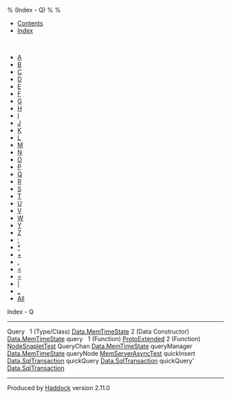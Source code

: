 % (Index - Q)
% 
% 

-   [Contents](index.html)
-   [Index](doc-index.html)

 

-   [A](doc-index-A.html)
-   [B](doc-index-B.html)
-   [C](doc-index-C.html)
-   [D](doc-index-D.html)
-   [E](doc-index-E.html)
-   [F](doc-index-F.html)
-   [G](doc-index-G.html)
-   [H](doc-index-H.html)
-   [I](doc-index-I.html)
-   [J](doc-index-J.html)
-   [K](doc-index-K.html)
-   [L](doc-index-L.html)
-   [M](doc-index-M.html)
-   [N](doc-index-N.html)
-   [O](doc-index-O.html)
-   [P](doc-index-P.html)
-   [Q](doc-index-Q.html)
-   [R](doc-index-R.html)
-   [S](doc-index-S.html)
-   [T](doc-index-T.html)
-   [U](doc-index-U.html)
-   [V](doc-index-V.html)
-   [W](doc-index-W.html)
-   [Y](doc-index-Y.html)
-   [Z](doc-index-Z.html)
-   [:](doc-index-58.html)
-   [\*](doc-index-42.html)
-   [+](doc-index-43.html)
-   [.](doc-index-46.html)
-   [\<](doc-index-60.html)
-   [=](doc-index-61.html)
-   [|](doc-index-124.html)
-   [\_](doc-index-95.html)
-   [All](doc-index-All.html)

Index - Q

  ---------------------- ------------------------------------------------------------------
  Query                   
  1 (Type/Class)         [Data.MemTimeState](Data-MemTimeState.html#t:Query)
  2 (Data Constructor)   [Data.MemTimeState](Data-MemTimeState.html#v:Query)
  query                   
  1 (Function)           [ProtoExtended](ProtoExtended.html#v:query)
  2 (Function)           [NodeSnapletTest](NodeSnapletTest.html#v:query)
  QueryChan              [Data.MemTimeState](Data-MemTimeState.html#t:QueryChan)
  queryManager           [Data.MemTimeState](Data-MemTimeState.html#v:queryManager)
  queryNode              [MemServerAsyncTest](MemServerAsyncTest.html#v:queryNode)
  quickInsert            [Data.SqlTransaction](Data-SqlTransaction.html#v:quickInsert)
  quickQuery             [Data.SqlTransaction](Data-SqlTransaction.html#v:quickQuery)
  quickQuery'            [Data.SqlTransaction](Data-SqlTransaction.html#v:quickQuery-39-)
  ---------------------- ------------------------------------------------------------------

Produced by [Haddock](http://www.haskell.org/haddock/) version 2.11.0

